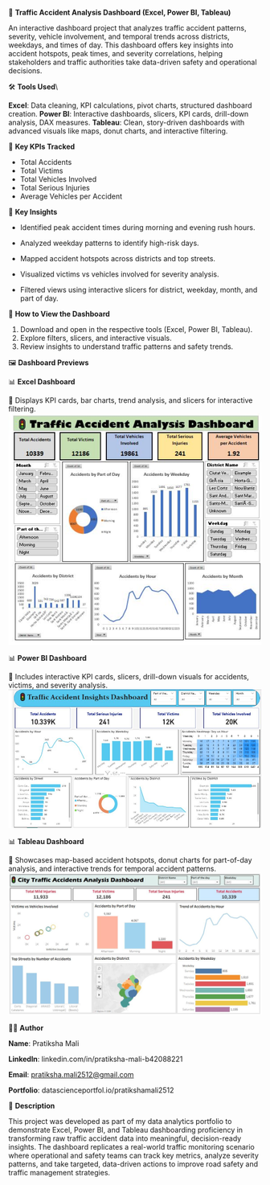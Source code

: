 🚦 **Traffic Accident Analysis Dashboard (Excel, Power BI, Tableau)**


An interactive dashboard project that analyzes traffic accident patterns, severity, vehicle involvement, and temporal trends across districts, weekdays, and times of day. This dashboard offers key insights into accident hotspots, peak times, and severity correlations, helping stakeholders and traffic authorities take data-driven safety and operational decisions.



🛠️ **Tools Used**\


**Excel**: Data cleaning, KPI calculations, pivot charts, structured dashboard creation.
**Power BI**: Interactive dashboards, slicers, KPI cards, drill-down analysis, DAX measures.
**Tableau**: Clean, story-driven dashboards with advanced visuals like maps, donut charts, and interactive filtering.



🔑 **Key KPIs Tracked**


- Total Accidents
- Total Victims
- Total Vehicles Involved
- Total Serious Injuries
- Average Vehicles per Accident



🔑 **Key Insights**


- Identified peak accident times during morning and evening rush hours.

- Analyzed weekday patterns to identify high-risk days.

- Mapped accident hotspots across districts and top streets.

- Visualized victims vs vehicles involved for severity analysis.

- Filtered views using interactive slicers for district, weekday, month, and part of day.
  


🚀 **How to View the Dashboard**


1. Download and open in the respective tools (Excel, Power BI, Tableau).
2. Explore filters, slicers, and interactive visuals.
3. Review insights to understand traffic patterns and safety trends.



🖼️ **Dashboard Previews**


📊 **Excel Dashboard**


📌 Displays KPI cards, bar charts, trend analysis, and slicers for interactive filtering.
![Excel Dashboard](./Traffic_Accident_Dashboard_Preview/excel_dashboard.JPG)



📊 **Power BI Dashboard**


📌 Includes interactive KPI cards, slicers, drill-down visuals for accidents, victims, and severity analysis.
![Power BI Dashboard](./Traffic_Accident_Dashboard_Preview/powerbi_dashboard.JPG)


📊 **Tableau Dashboard**


📌 Showcases map-based accident hotspots, donut charts for part-of-day analysis, and interactive trends for temporal accident patterns.
![Tableau Dashboard](./Traffic_Accident_Dashboard_Preview/tableau_dashboard.JPG)



👩‍💻 **Author**


**Name**: Pratiksha Mali

**LinkedIn**: linkedin.com/in/pratiksha-mali-b42088221

**Email**: pratiksha.mali2512@gmail.com

**Portfolio**: datascienceportfol.io/pratikshamali2512




📝 **Description**


This project was developed as part of my data analytics portfolio to demonstrate Excel, Power BI, and Tableau dashboarding proficiency in transforming raw traffic accident data into meaningful, decision-ready insights. The dashboard replicates a real-world traffic monitoring scenario where operational and safety teams can track key metrics, analyze severity patterns, and take targeted, data-driven actions to improve road safety and traffic management strategies.
